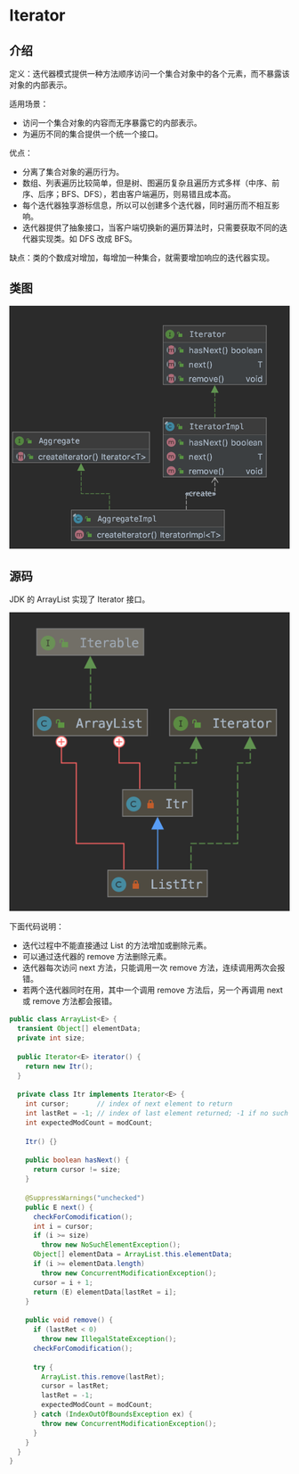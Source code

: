 # Iterator

## 介绍

定义：迭代器模式提供一种方法顺序访问一个集合对象中的各个元素，而不暴露该对象的内部表示。

适用场景：

* 访问一个集合对象的内容而无序暴露它的内部表示。
* 为遍历不同的集合提供一个统一个接口。

优点：

* 分离了集合对象的遍历行为。
* 数组、列表遍历比较简单，但是树、图遍历复杂且遍历方式多样（中序、前序、后序；BFS、DFS），若由客户端遍历，则易错且成本高。
* 每个迭代器独享游标信息，所以可以创建多个迭代器，同时遍历而不相互影响。
* 迭代器提供了抽象接口，当客户端切换新的遍历算法时，只需要获取不同的迭代器实现类。如 DFS 改成 BFS。

缺点：类的个数成对增加，每增加一种集合，就需要增加响应的迭代器实现。

## 类图

![](../../../.gitbook/assets/image%20%2896%29.png)

## 源码

JDK 的 ArrayList 实现了 Iterator 接口。

![](../../../.gitbook/assets/image%20%28214%29.png)

下面代码说明：

* 迭代过程中不能直接通过 List 的方法增加或删除元素。
* 可以通过迭代器的 remove 方法删除元素。
* 迭代器每次访问 next 方法，只能调用一次 remove 方法，连续调用两次会报错。
* 若两个迭代器同时在用，其中一个调用 remove 方法后，另一个再调用 next 或 remove 方法都会报错。

```java
public class ArrayList<E> {
  transient Object[] elementData;
  private int size;

  public Iterator<E> iterator() {
    return new Itr();
  }

  private class Itr implements Iterator<E> {
    int cursor;       // index of next element to return
    int lastRet = -1; // index of last element returned; -1 if no such
    int expectedModCount = modCount;

    Itr() {}

    public boolean hasNext() {
      return cursor != size;
    }

    @SuppressWarnings("unchecked")
    public E next() {
      checkForComodification();
      int i = cursor;
      if (i >= size)
        throw new NoSuchElementException();
      Object[] elementData = ArrayList.this.elementData;
      if (i >= elementData.length)
        throw new ConcurrentModificationException();
      cursor = i + 1;
      return (E) elementData[lastRet = i];
    }
    
    public void remove() {
      if (lastRet < 0)
        throw new IllegalStateException();
      checkForComodification();

      try {
        ArrayList.this.remove(lastRet);
        cursor = lastRet;
        lastRet = -1;
        expectedModCount = modCount;
      } catch (IndexOutOfBoundsException ex) {
        throw new ConcurrentModificationException();
      }
    }
  }
}
```

